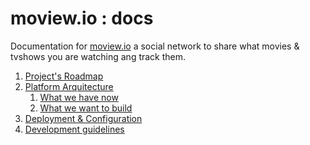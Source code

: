 # moview.io : docs

Documentation for [moview.io](http://moview.io) a social network to share
what movies & tvshows you are watching ang track them.

1. [Project's Roadmap](roadmap.md)
2. [Platform Arquitecture](arquitecture.md)
    1. [What we have now](arquitecture.md#what-we-have-now)
    1. [What we want to build](arquitecture.md#what-we-want-to-build)
3. [Deployment & Configuration](deploy.md)
4. [Development guidelines](devfaq.md)



